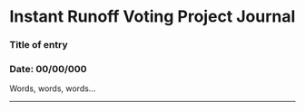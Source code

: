 # Instant Runoff Voting Project Journal

###  Title of entry
### Date: 00/00/000
Words, words, words...

---

